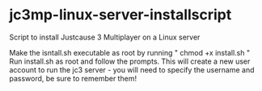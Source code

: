 # jc3mp-linux-server-installscript
Script to install Justcause 3 Multiplayer on a Linux server

Make the isntall.sh executable as root by running " chmod +x install.sh "
Run install.sh as root and follow the prompts.
This will create a new user account to run the jc3 server - you will need to specify the username and password, be sure to remember them!
